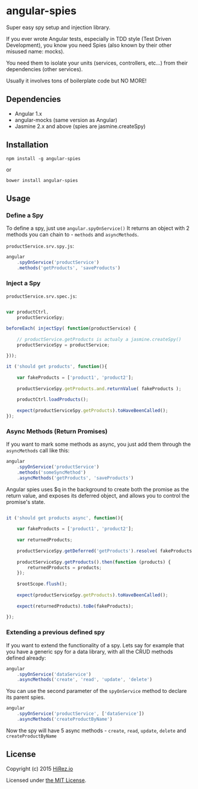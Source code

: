 # angular-spies
Super easy spy setup and injection library.

If you ever wrote Angular tests, especially in TDD style (Test Driven Development), you know you need Spies (also known by their other misused name: mocks).

You need them to isolate your units (services, controllers, etc...) from their dependencies (other services).

Usually it involves tons of boilerplate code but NO MORE! 

## Dependencies
* Angular 1.x
* angular-mocks (same version as Angular)
* Jasmine 2.x and above (spies are jasmine.createSpy)

## Installation

`npm install -g angular-spies`

or

`bower install angular-spies` 


## Usage

### Define a Spy

To define a spy, just use  `angular.spyOnService()`
It returns an object with 2 methods you can chain to - `methods` and `asyncMethods`. 

`productService.srv.spy.js`:

```js
angular
	.spyOnService('productService')
	.methods('getProducts', 'saveProducts')
```


### Inject a Spy

`productService.srv.spec.js`:

```js

var productCtrl,
	productServiceSpy;

beforeEach( injectSpy( function(productService) {
	
	// productService.getProducts is actualy a jasmine.createSpy()
	productServiceSpy = productService; 
	
}));

it ('should get products', function(){
	
	var fakeProducts = ['product1', 'product2'];
	
	productServiceSpy.getProducts.and.returnValue( fakeProducts );
	
	productCtrl.loadProducts();
	
	expect(productServiceSpy.getProducts).toHaveBeenCalled();
});

```

### Async Methods (Return Promises)
If you want to mark some methods as async, you just add them through the `asyncMethods` call like this:
```js
angular
	.spyOnService('productService')
	.methods('someSyncMethod')
	.asyncMethods('getProducts', 'saveProducts')
```

Angular spies uses $q in the background to create both the promise as the return value, and exposes its deferred object, and allows you to control the promise's state.

```js

it ('should get products async', function(){
	
	var fakeProducts = ['product1', 'product2'];
	
	var returnedProducts;
	
	productServiceSpy.getDeferred('getProducts').resolve( fakeProducts );
	
	productServiceSpy.getProducts().then(function (products) {
		returnedProducts = products;
	});
	
	$rootScope.flush();
	
	expect(productServiceSpy.getProducts).toHaveBeenCalled();
	
	expect(returnedProducts).toBe(fakeProducts);
	
});

``` 

### Extending a previous defined spy

If you want to extend the functionality of a spy.
Lets say for example that you have a generic spy for a data library, with all the CRUD methods defined already:

```js
angular
	.spyOnService('dataService')
	.asyncMethods('create', 'read', 'update', 'delete')
```

You can use the second parameter of the `spyOnService` method to declare its parent spies.
 
```js
angular
	.spyOnService('productService', ['dataService'])
	.asyncMethods('createProductByName')
```

Now the spy will have 5 async methods -  `create`, `read`, `update`, `delete` and `createProductByName` 

 

## License

Copyright (c) 2015 [HiRez.io](https://github.com/hirezio)

Licensed under [the MIT License](./LICENSE).